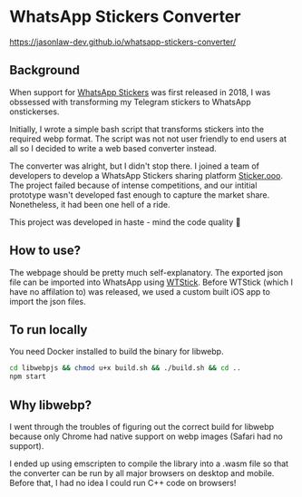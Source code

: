 # WhatsApp Stickers Converter
https://jasonlaw-dev.github.io/whatsapp-stickers-converter/

## Background
When support for [WhatsApp Stickers](https://faq.whatsapp.com/general/how-to-create-stickers-for-whatsapp) was first released in 2018, I was obssessed with transforming my Telegram stickers to WhatsApp onstickerses. 

Initially, I wrote a simple bash script that transforms stickers into the required webp format. The script was not not user friendly to end users at all so I decided to write a web based converter instead.

The converter was alright, but I didn't stop there. I joined a team of developers to develop a WhatsApp Stickers sharing platform [Sticker.ooo](https://github.com/hkaden/Sticker.ooo). The project failed because of intense competitions, and our intitial prototype wasn't developed fast enough to capture the market share. Nonetheless, it had been one hell of a ride.

This project was developed in haste - mind the code quality :rofl:

## How to use?
The webpage should be pretty much self-explanatory. The exported json file can be imported into WhatsApp using [WTStick](https://apps.apple.com/hk/app/wstick/id1442273161). Before WTStick (which I have no affilation to) was released, we used a custom built iOS app to import the json files.

## To run locally
You need Docker installed to build the binary for libwebp.
```sh
cd libwebpjs && chmod u+x build.sh && ./build.sh && cd ..
npm start
```

## Why libwebp?
I went through the troubles of figuring out the correct build for libwebp because only Chrome had native support on webp images (Safari had no support).

I ended up using emscripten to compile the library into a .wasm file so that the converter can be run by all major browsers on desktop and mobile. Before that, I had no idea I could run C++ code on browsers!